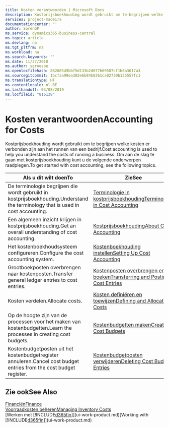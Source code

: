 ```yaml
---
title: Kosten verantwoorden | Microsoft Docs
description: Kostprijsboekhouding wordt gebruikt om te begrijpen welke kosten er verbonden zijn aan het runnen van een bedrijf. Om aan de slag te gaan met kostprijsboekhouding kunt u de volgende onderwerpen raadplegen.
services: project-madeira
documentationcenter: ''
author: SorenGP
ms.service: dynamics365-business-central
ms.topic: article
ms.devlang: na
ms.tgt_pltfrm: na
ms.workload: na
ms.search.keywords: ''
ms.date: 11/27/2018
ms.author: sgroespe
ms.openlocfilehash: 86268549bbf5d133b2d077b69507cf1b6a3617a3
ms.sourcegitcommit: 1bcfaa99ea302e6b84b8361ca02730b135557fc1
ms.translationtype: HT
ms.contentlocale: nl-BE
ms.lasthandoff: 03/08/2019
ms.locfileid: "816138"
---
```

# <a name="accounting-for-costs"></a><span data-ttu-id="4f116-104">Kosten verantwoorden</span><span class="sxs-lookup"><span data-stu-id="4f116-104">Accounting for Costs</span></span>
<span data-ttu-id="4f116-105">Kostprijsboekhouding wordt gebruikt om te begrijpen welke kosten er verbonden zijn aan het runnen van een bedrijf.</span><span class="sxs-lookup"><span data-stu-id="4f116-105">Cost accounting is used to help you understand the costs of running a business.</span></span> <span data-ttu-id="4f116-106">Om aan de slag te gaan met kostprijsboekhouding kunt u de volgende onderwerpen raadplegen.</span><span class="sxs-lookup"><span data-stu-id="4f116-106">To get started with cost accounting, see the following topics.</span></span>  

|<span data-ttu-id="4f116-107">Als u dit wilt doen</span><span class="sxs-lookup"><span data-stu-id="4f116-107">To</span></span>|<span data-ttu-id="4f116-108">Zie</span><span class="sxs-lookup"><span data-stu-id="4f116-108">See</span></span>|  
|--------|---------|  
|<span data-ttu-id="4f116-109">De terminologie begrijpen die wordt gebruikt in kostprijsboekhouding.</span><span class="sxs-lookup"><span data-stu-id="4f116-109">Understand the terminology that is used in cost accounting.</span></span>|[<span data-ttu-id="4f116-110">Terminologie in kostprijsboekhouding</span><span class="sxs-lookup"><span data-stu-id="4f116-110">Terminology in Cost Accounting</span></span>](finance-terminology-in-cost-accounting.md)|  
|<span data-ttu-id="4f116-111">Een algemeen inzicht krijgen in kostprijsboekhouding.</span><span class="sxs-lookup"><span data-stu-id="4f116-111">Get an overall understanding of cost accounting.</span></span>|[<span data-ttu-id="4f116-112">Kostprijsboekhouding</span><span class="sxs-lookup"><span data-stu-id="4f116-112">About Cost Accounting</span></span>](finance-about-cost-accounting.md)|  
|<span data-ttu-id="4f116-113">Het kostenboekhoudsysteem configureren.</span><span class="sxs-lookup"><span data-stu-id="4f116-113">Configure the cost accounting system.</span></span>|[<span data-ttu-id="4f116-114">Kostenboekhouding instellen</span><span class="sxs-lookup"><span data-stu-id="4f116-114">Setting Up Cost Accounting</span></span>](finance-set-up-cost-accounting.md)|  
|<span data-ttu-id="4f116-115">Grootboekposten overbrengen naar kostenposten.</span><span class="sxs-lookup"><span data-stu-id="4f116-115">Transfer general ledger entries to cost entries.</span></span>|[<span data-ttu-id="4f116-116">Kostenposten overbrengen en boeken</span><span class="sxs-lookup"><span data-stu-id="4f116-116">Transferring and Posting Cost Entries</span></span>](finance-transfer-and-post-cost-entries.md)|  
|<span data-ttu-id="4f116-117">Kosten verdelen.</span><span class="sxs-lookup"><span data-stu-id="4f116-117">Allocate costs.</span></span>|[<span data-ttu-id="4f116-118">Kosten definiëren en toewijzen</span><span class="sxs-lookup"><span data-stu-id="4f116-118">Defining and Allocating Costs</span></span>](finance-define-and-allocate-costs.md)|  
|<span data-ttu-id="4f116-119">Op de hoogte zijn van de processen voor het maken van kostenbudgetten.</span><span class="sxs-lookup"><span data-stu-id="4f116-119">Learn the processes in creating cost budgets.</span></span>|[<span data-ttu-id="4f116-120">Kostenbudgetten maken</span><span class="sxs-lookup"><span data-stu-id="4f116-120">Creating Cost Budgets</span></span>](finance-create-cost-budgets.md)|
|<span data-ttu-id="4f116-121">Kostenbudgetposten uit het kostenbudgetregister annuleren.</span><span class="sxs-lookup"><span data-stu-id="4f116-121">Cancel cost budget entries from the cost budget register.</span></span>|[<span data-ttu-id="4f116-122">Kostenbudgetposten verwijderen</span><span class="sxs-lookup"><span data-stu-id="4f116-122">Deleting Cost Budget Entries</span></span>](finance-how-to-delete-cost-budget-entries.md)| 


## <a name="see-also"></a><span data-ttu-id="4f116-123">Zie ook</span><span class="sxs-lookup"><span data-stu-id="4f116-123">See Also</span></span>  
[<span data-ttu-id="4f116-124">Financiën</span><span class="sxs-lookup"><span data-stu-id="4f116-124">Finance</span></span>](finance.md)  
[<span data-ttu-id="4f116-125">Voorraadkosten beheren</span><span class="sxs-lookup"><span data-stu-id="4f116-125">Managing Inventory Costs</span></span>](finance-manage-inventory-costs.md)  
<span data-ttu-id="4f116-126">[Werken met [!INCLUDE[d365fin](includes/d365fin_md.md)]](ui-work-product.md)</span><span class="sxs-lookup"><span data-stu-id="4f116-126">[Working with [!INCLUDE[d365fin](includes/d365fin_md.md)]](ui-work-product.md)</span></span>
